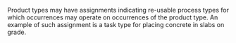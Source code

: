 Product types may have assignments indicating re-usable process types for which occurrences may operate on occurrences of the product type. An example of such assignment is a task type for placing concrete in slabs on grade.
